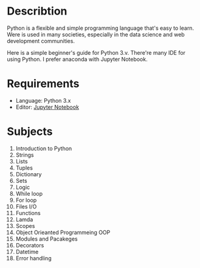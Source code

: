 # Describtion
Python is a flexible and simple programming language that's easy to learn. Were is used in many societies, especially in the data science and web development communities.
 
Here is a simple beginner's guide for Python 3.v. There're many IDE for using Python. I prefer anaconda with Jupyter Notebook.


# Requirements 
* Language: Python 3.x
* Editor: [Jupyter Notebook](https://www.anaconda.com/products/individual)

# Subjects
1. Introduction to Python
2. Strings
3. Lists
4. Tuples
5. Dictionary 
6. Sets
7. Logic
8. While loop
9. For loop
10. Files I/O
11. Functions
12. Lamda
13. Scopes
14. Object Orieanted Programmeing OOP
15. Modules and Pacakeges 
16. Decorators 
17. Datetime
18. Error handling

